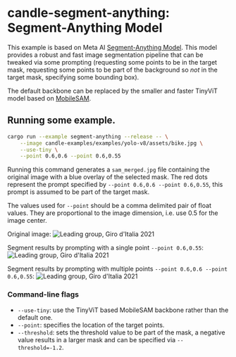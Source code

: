 # candle-segment-anything: Segment-Anything Model

This example is based on Meta AI [Segment-Anything
Model](https://github.com/facebookresearch/segment-anything). This model
provides a robust and fast image segmentation pipeline that can be tweaked via
some prompting (requesting some points to be in the target mask, requesting some
points to be part of the background so _not_ in the target mask, specifying some
bounding box).

The default backbone can be replaced by the smaller and faster TinyViT model
based on [MobileSAM](https://github.com/ChaoningZhang/MobileSAM).

## Running some example.

```bash
cargo run --example segment-anything --release -- \
    --image candle-examples/examples/yolo-v8/assets/bike.jpg \
    --use-tiny \
    --point 0.6,0.6 --point 0.6,0.55
```

Running this command generates a `sam_merged.jpg` file containing the original
image with a blue overlay of the selected mask. The red dots represent the prompt
specified by `--point 0.6,0.6 --point 0.6,0.55`, this prompt is assumed to be part
of the target mask.

The values used for `--point` should be a comma delimited pair of float values.
They are proportional to the image dimension, i.e. use 0.5 for the image center.

Original image:
![Leading group, Giro d'Italia 2021](../yolo-v8/assets/bike.jpg)

Segment results by prompting with a single point `--point 0.6,0.55`:
![Leading group, Giro d'Italia 2021](./assets/single_pt_prompt.jpg)

Segment results by prompting with multiple points `--point 0.6,0.6 --point 0.6,0.55`:
![Leading group, Giro d'Italia 2021](./assets/two_pt_prompt.jpg)

### Command-line flags
- `--use-tiny`: use the TinyViT based MobileSAM backbone rather than the default
  one.
- `--point`: specifies the location of the target points.
- `--threshold`: sets the threshold value to be part of the mask, a negative
  value results in a larger mask and can be specified via `--threshold=-1.2`.
